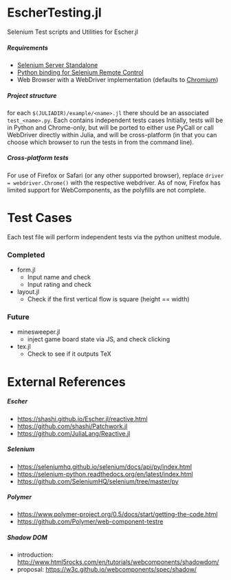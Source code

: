 # EscherTesting.jl
Selenium Test scripts and Utilities for Escher.jl


##### Requirements 

* [Selenium Server Standalone](http://seleniumhq.org/)
* [Python binding for Selenium Remote Control](http://pypi.python.org/pypi/selenium)
* Web Browser with a WebDriver implementation (defaults to [Chromium](http://www.chromium.org/))

##### Project structure

for each  ```$(JULIADIR)/example/<name>.jl``` there should be an associated ```test_<name>.py```.  Each contains independent tests cases 
Initially, tests will be in Python and Chrome-only, but will be ported to either use PyCall or call WebDriver directly within Julia, and will be cross-platform (in that you can choose which browser to run the tests in from the command line).

##### Cross-platform tests

For use of Firefox or Safari (or any other supported browser), replace ```driver = webdriver.Chrome()``` with the respective webdriver. As of now, Firefox has limited support for WebComponents, as the polyfills are not complete. 

# Test Cases
Each test file will perform independent tests via the python unittest module.

### Completed
* form.jl 
  - Input name and check
  - Input rating and check
* layout.jl
  - Check if the first vertical flow is square (height == width)
### Future
* minesweeper.jl
  - inject game board state via JS, and check clicking
* tex.jl
  - Check to see if it outputs TeX

# External References

##### Escher

* https://shashi.github.io/Escher.jl/reactive.html
* https://github.com/shashi/Patchwork.jl
* https://github.com/JuliaLang/Reactive.jl

##### Selenium

* https://seleniumhq.github.io/selenium/docs/api/py/index.html
* https://selenium-python.readthedocs.org/en/latest/index.html
* https://github.com/SeleniumHQ/selenium/tree/master/py

##### Polymer

* https://www.polymer-project.org/0.5/docs/start/getting-the-code.html
* https://github.com/Polymer/web-component-testre

##### Shadow DOM

* introduction: http://www.html5rocks.com/en/tutorials/webcomponents/shadowdom/
* proposal: https://w3c.github.io/webcomponents/spec/shadow/



